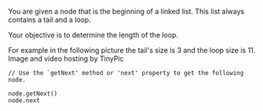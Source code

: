 You are given a node that is the beginning of a linked list. This list always contains a tail and a loop.

Your objective is to determine the length of the loop.

For example in the following picture the tail's size is 3 and the loop size is 11.
Image and video hosting by TinyPic

```
// Use the `getNext' method or 'next' property to get the following node.

node.getNext()
node.next
```
